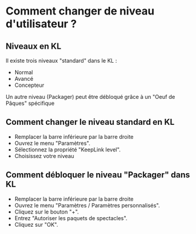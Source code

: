 Comment changer de niveau d'utilisateur ?
==
Niveaux en KL
-
Il existe trois niveaux "standard" dans le KL :
* Normal
* Avancé
* Concepteur

Un autre niveau (Packager) peut être débloqué grâce à un "Oeuf de Pâques" spécifique

Comment changer le niveau standard en KL
-
* Remplacer la barre inférieure par la barre droite
* Ouvrez le menu "Paramètres".
* Sélectionnez la propriété "KeepLink level".
* Choisissez votre niveau

Comment débloquer le niveau "Packager" dans KL
-
* Remplacer la barre inférieure par la barre droite
* Ouvrez le menu "Paramètres / Paramètres personnalisés".
* Cliquez sur le bouton "+".
* Entrez "Autoriser les paquets de spectacles".
* Cliquez sur "OK".
